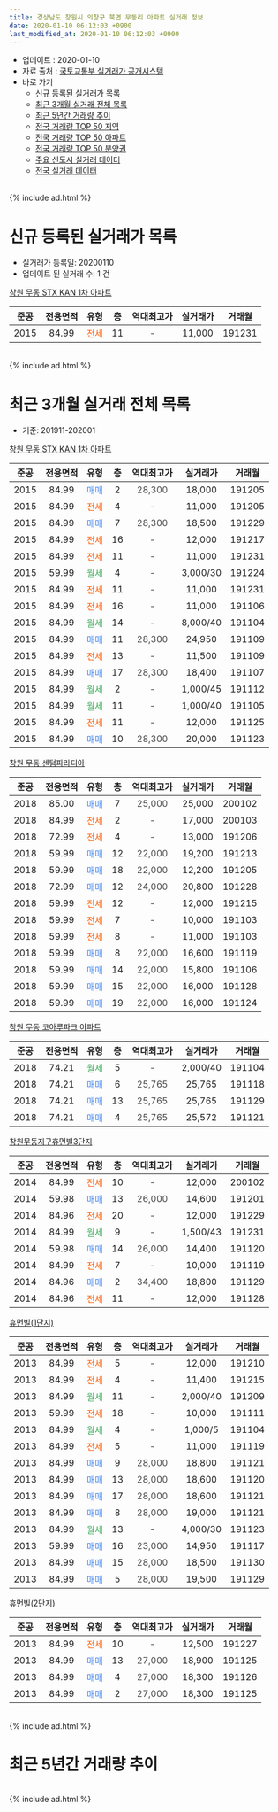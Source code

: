```yaml
---
title: 경상남도 창원시 의창구 북면 무동리 아파트 실거래 정보
date: 2020-01-10 06:12:03 +0900
last_modified_at: 2020-01-10 06:12:03 +0900
---
```


* 업데이트 : 2020-01-10
* 자료 출처 : [국토교통부 실거래가 공개시스템](http://rt.molit.go.kr)
* 바로 가기
    * [신규 등록된 실거래가 목록](#신규-등록된-실거래가-목록)
    * [최근 3개월 실거래 전체 목록](#최근-3개월-실거래-전체-목록)
    * [최근 5년간 거래량 추이](#최근-5년간-거래량-추이)
    * [전국 거래량 TOP 50 지역](https://inasie.github.io/apt-trade-info/최근-3개월-전국에서-가장-거래가-많이-발생한-지역)
    * [전국 거래량 TOP 50 아파트](https://inasie.github.io/apt-trade-info/최근-3개월-전국에서-가장-거래가-많이-발생한-아파트)
    * [전국 거래량 TOP 50 분양권](https://inasie.github.io/apt-trade-info/최근-3개월-전국에서-가장-거래가-많이-발생한-분양권)
    * [주요 신도시 실거래 데이터](https://inasie.github.io/apt-trade-info/주요-신도시)
    * [전국 실거래 데이터](https://inasie.github.io/apt-trade-info/전국)
<br>
{% include ad.html %}
<br>

# 신규 등록된 실거래가 목록
* 실거래가 등록일: 20200110
* 업데이트 된 실거래 수: 1 건


[창원 무동 STX KAN 1차 아파트](https://search.naver.com/search.naver?query=%EA%B2%BD%EC%83%81%EB%82%A8%EB%8F%84+%EC%B0%BD%EC%9B%90%EC%8B%9C+%EC%9D%98%EC%B0%BD%EA%B5%AC+%EB%B6%81%EB%A9%B4+%EB%AC%B4%EB%8F%99%EB%A6%AC+%EC%B0%BD%EC%9B%90+%EB%AC%B4%EB%8F%99+STX+KAN+1%EC%B0%A8+%EC%95%84%ED%8C%8C%ED%8A%B8)

|준공|전용면적|유형|층|역대최고가|실거래가|거래월|
|:---:|:---:|:---:|:---:|:---:|:---:|:---:|
|2015|84.99|<span style="color:#ff5a00">전세</span>|11|<span style="color:#444444">-</span>|11,000|191231|


<br>
{% include ad.html %}
<br>

# 최근 3개월 실거래 전체 목록
* 기준: 201911-202001


[창원 무동 STX KAN 1차 아파트](https://search.naver.com/search.naver?query=%EA%B2%BD%EC%83%81%EB%82%A8%EB%8F%84+%EC%B0%BD%EC%9B%90%EC%8B%9C+%EC%9D%98%EC%B0%BD%EA%B5%AC+%EB%B6%81%EB%A9%B4+%EB%AC%B4%EB%8F%99%EB%A6%AC+%EC%B0%BD%EC%9B%90+%EB%AC%B4%EB%8F%99+STX+KAN+1%EC%B0%A8+%EC%95%84%ED%8C%8C%ED%8A%B8)

|준공|전용면적|유형|층|역대최고가|실거래가|거래월|
|:---:|:---:|:---:|:---:|:---:|:---:|:---:|
|2015|84.99|<span style="color:#4285f3">매매</span>|2|<span style="color:#444444">28,300</span>|18,000|191205|
|2015|84.99|<span style="color:#ff5a00">전세</span>|4|<span style="color:#444444">-</span>|11,000|191205|
|2015|84.99|<span style="color:#4285f3">매매</span>|7|<span style="color:#444444">28,300</span>|18,500|191229|
|2015|84.99|<span style="color:#ff5a00">전세</span>|16|<span style="color:#444444">-</span>|12,000|191217|
|2015|84.99|<span style="color:#ff5a00">전세</span>|11|<span style="color:#444444">-</span>|11,000|191231|
|2015|59.99|<span style="color:#34a853">월세</span>|4|<span style="color:#444444">-</span>|3,000/30|191224|
|2015|84.99|<span style="color:#ff5a00">전세</span>|11|<span style="color:#444444">-</span>|11,000|191231|
|2015|84.99|<span style="color:#ff5a00">전세</span>|16|<span style="color:#444444">-</span>|11,000|191106|
|2015|84.99|<span style="color:#34a853">월세</span>|14|<span style="color:#444444">-</span>|8,000/40|191104|
|2015|84.99|<span style="color:#4285f3">매매</span>|11|<span style="color:#444444">28,300</span>|24,950|191109|
|2015|84.99|<span style="color:#ff5a00">전세</span>|13|<span style="color:#444444">-</span>|11,500|191109|
|2015|84.99|<span style="color:#4285f3">매매</span>|17|<span style="color:#444444">28,300</span>|18,400|191107|
|2015|84.99|<span style="color:#34a853">월세</span>|2|<span style="color:#444444">-</span>|1,000/45|191112|
|2015|84.99|<span style="color:#34a853">월세</span>|11|<span style="color:#444444">-</span>|1,000/40|191105|
|2015|84.99|<span style="color:#ff5a00">전세</span>|11|<span style="color:#444444">-</span>|12,000|191125|
|2015|84.99|<span style="color:#4285f3">매매</span>|10|<span style="color:#444444">28,300</span>|20,000|191123|

[창원 무동 센텀파라디아](https://search.naver.com/search.naver?query=%EA%B2%BD%EC%83%81%EB%82%A8%EB%8F%84+%EC%B0%BD%EC%9B%90%EC%8B%9C+%EC%9D%98%EC%B0%BD%EA%B5%AC+%EB%B6%81%EB%A9%B4+%EB%AC%B4%EB%8F%99%EB%A6%AC+%EC%B0%BD%EC%9B%90+%EB%AC%B4%EB%8F%99+%EC%84%BC%ED%85%80%ED%8C%8C%EB%9D%BC%EB%94%94%EC%95%84)

|준공|전용면적|유형|층|역대최고가|실거래가|거래월|
|:---:|:---:|:---:|:---:|:---:|:---:|:---:|
|2018|85.00|<span style="color:#4285f3">매매</span>|7|<span style="color:#444444">25,000</span>|25,000|200102|
|2018|84.99|<span style="color:#ff5a00">전세</span>|2|<span style="color:#444444">-</span>|17,000|200103|
|2018|72.99|<span style="color:#ff5a00">전세</span>|4|<span style="color:#444444">-</span>|13,000|191206|
|2018|59.99|<span style="color:#4285f3">매매</span>|12|<span style="color:#444444">22,000</span>|19,200|191213|
|2018|59.99|<span style="color:#4285f3">매매</span>|18|<span style="color:#444444">22,000</span>|12,200|191205|
|2018|72.99|<span style="color:#4285f3">매매</span>|12|<span style="color:#444444">24,000</span>|20,800|191228|
|2018|59.99|<span style="color:#ff5a00">전세</span>|12|<span style="color:#444444">-</span>|12,000|191215|
|2018|59.99|<span style="color:#ff5a00">전세</span>|7|<span style="color:#444444">-</span>|10,000|191103|
|2018|59.99|<span style="color:#ff5a00">전세</span>|8|<span style="color:#444444">-</span>|11,000|191103|
|2018|59.99|<span style="color:#4285f3">매매</span>|8|<span style="color:#444444">22,000</span>|16,600|191119|
|2018|59.99|<span style="color:#4285f3">매매</span>|14|<span style="color:#444444">22,000</span>|15,800|191106|
|2018|59.99|<span style="color:#4285f3">매매</span>|15|<span style="color:#444444">22,000</span>|16,000|191128|
|2018|59.99|<span style="color:#4285f3">매매</span>|19|<span style="color:#444444">22,000</span>|16,000|191124|

[창원 무동 코아루파크 아파트](https://search.naver.com/search.naver?query=%EA%B2%BD%EC%83%81%EB%82%A8%EB%8F%84+%EC%B0%BD%EC%9B%90%EC%8B%9C+%EC%9D%98%EC%B0%BD%EA%B5%AC+%EB%B6%81%EB%A9%B4+%EB%AC%B4%EB%8F%99%EB%A6%AC+%EC%B0%BD%EC%9B%90+%EB%AC%B4%EB%8F%99+%EC%BD%94%EC%95%84%EB%A3%A8%ED%8C%8C%ED%81%AC+%EC%95%84%ED%8C%8C%ED%8A%B8)

|준공|전용면적|유형|층|역대최고가|실거래가|거래월|
|:---:|:---:|:---:|:---:|:---:|:---:|:---:|
|2018|74.21|<span style="color:#34a853">월세</span>|5|<span style="color:#444444">-</span>|2,000/40|191104|
|2018|74.21|<span style="color:#4285f3">매매</span>|6|<span style="color:#444444">25,765</span>|25,765|191118|
|2018|74.21|<span style="color:#4285f3">매매</span>|13|<span style="color:#444444">25,765</span>|25,765|191129|
|2018|74.21|<span style="color:#4285f3">매매</span>|4|<span style="color:#444444">25,765</span>|25,572|191121|

[창원무동지구휴먼빌3단지](https://search.naver.com/search.naver?query=%EA%B2%BD%EC%83%81%EB%82%A8%EB%8F%84+%EC%B0%BD%EC%9B%90%EC%8B%9C+%EC%9D%98%EC%B0%BD%EA%B5%AC+%EB%B6%81%EB%A9%B4+%EB%AC%B4%EB%8F%99%EB%A6%AC+%EC%B0%BD%EC%9B%90%EB%AC%B4%EB%8F%99%EC%A7%80%EA%B5%AC%ED%9C%B4%EB%A8%BC%EB%B9%8C3%EB%8B%A8%EC%A7%80)

|준공|전용면적|유형|층|역대최고가|실거래가|거래월|
|:---:|:---:|:---:|:---:|:---:|:---:|:---:|
|2014|84.99|<span style="color:#ff5a00">전세</span>|10|<span style="color:#444444">-</span>|12,000|200102|
|2014|59.98|<span style="color:#4285f3">매매</span>|13|<span style="color:#444444">26,000</span>|14,600|191201|
|2014|84.96|<span style="color:#ff5a00">전세</span>|20|<span style="color:#444444">-</span>|12,000|191229|
|2014|84.99|<span style="color:#34a853">월세</span>|9|<span style="color:#444444">-</span>|1,500/43|191231|
|2014|59.98|<span style="color:#4285f3">매매</span>|14|<span style="color:#444444">26,000</span>|14,400|191120|
|2014|84.99|<span style="color:#ff5a00">전세</span>|7|<span style="color:#444444">-</span>|10,000|191119|
|2014|84.96|<span style="color:#4285f3">매매</span>|2|<span style="color:#444444">34,400</span>|18,800|191129|
|2014|84.96|<span style="color:#ff5a00">전세</span>|11|<span style="color:#444444">-</span>|12,000|191128|


<script async src="//pagead2.googlesyndication.com/pagead/js/adsbygoogle.js"></script>
<!-- 기본 -->
<ins class="adsbygoogle"
     style="display:block"
     data-ad-client="ca-pub-2446590836940007"
     data-ad-slot="1659523306"
     data-ad-format="auto"
     data-full-width-responsive="true"></ins>
<script>
(adsbygoogle = window.adsbygoogle || []).push({});
</script>


[휴먼빌(1단지)](https://search.naver.com/search.naver?query=%EA%B2%BD%EC%83%81%EB%82%A8%EB%8F%84+%EC%B0%BD%EC%9B%90%EC%8B%9C+%EC%9D%98%EC%B0%BD%EA%B5%AC+%EB%B6%81%EB%A9%B4+%EB%AC%B4%EB%8F%99%EB%A6%AC+%ED%9C%B4%EB%A8%BC%EB%B9%8C%281%EB%8B%A8%EC%A7%80%29)

|준공|전용면적|유형|층|역대최고가|실거래가|거래월|
|:---:|:---:|:---:|:---:|:---:|:---:|:---:|
|2013|84.99|<span style="color:#ff5a00">전세</span>|5|<span style="color:#444444">-</span>|12,000|191210|
|2013|84.99|<span style="color:#ff5a00">전세</span>|4|<span style="color:#444444">-</span>|11,400|191215|
|2013|84.99|<span style="color:#34a853">월세</span>|11|<span style="color:#444444">-</span>|2,000/40|191209|
|2013|59.99|<span style="color:#ff5a00">전세</span>|18|<span style="color:#444444">-</span>|10,000|191111|
|2013|84.99|<span style="color:#34a853">월세</span>|4|<span style="color:#444444">-</span>|1,000/5|191104|
|2013|84.99|<span style="color:#ff5a00">전세</span>|5|<span style="color:#444444">-</span>|11,000|191119|
|2013|84.99|<span style="color:#4285f3">매매</span>|9|<span style="color:#444444">28,000</span>|18,800|191121|
|2013|84.99|<span style="color:#4285f3">매매</span>|13|<span style="color:#444444">28,000</span>|18,600|191120|
|2013|84.99|<span style="color:#4285f3">매매</span>|17|<span style="color:#444444">28,000</span>|18,600|191121|
|2013|84.99|<span style="color:#4285f3">매매</span>|8|<span style="color:#444444">28,000</span>|19,000|191121|
|2013|84.99|<span style="color:#34a853">월세</span>|13|<span style="color:#444444">-</span>|4,000/30|191123|
|2013|59.99|<span style="color:#4285f3">매매</span>|16|<span style="color:#444444">23,000</span>|14,950|191117|
|2013|84.99|<span style="color:#4285f3">매매</span>|15|<span style="color:#444444">28,000</span>|18,500|191130|
|2013|84.99|<span style="color:#4285f3">매매</span>|5|<span style="color:#444444">28,000</span>|19,500|191129|

[휴먼빌(2단지)](https://search.naver.com/search.naver?query=%EA%B2%BD%EC%83%81%EB%82%A8%EB%8F%84+%EC%B0%BD%EC%9B%90%EC%8B%9C+%EC%9D%98%EC%B0%BD%EA%B5%AC+%EB%B6%81%EB%A9%B4+%EB%AC%B4%EB%8F%99%EB%A6%AC+%ED%9C%B4%EB%A8%BC%EB%B9%8C%282%EB%8B%A8%EC%A7%80%29)

|준공|전용면적|유형|층|역대최고가|실거래가|거래월|
|:---:|:---:|:---:|:---:|:---:|:---:|:---:|
|2013|84.99|<span style="color:#ff5a00">전세</span>|10|<span style="color:#444444">-</span>|12,500|191227|
|2013|84.99|<span style="color:#4285f3">매매</span>|13|<span style="color:#444444">27,000</span>|18,900|191125|
|2013|84.99|<span style="color:#4285f3">매매</span>|4|<span style="color:#444444">27,000</span>|18,300|191126|
|2013|84.99|<span style="color:#4285f3">매매</span>|2|<span style="color:#444444">27,000</span>|18,300|191125|


<br>
{% include ad.html %}
<br>

# 최근 5년간 거래량 추이


<div style="width:100%;">
    <canvas id="deal_progress" height="200"></canvas>
</div>

<script>
new Chart(document.getElementById("deal_progress"), {
    type: 'line',
    data: {
        labels: ['201501','201502','201503','201504','201505','201506','201507','201508','201509','201510','201511','201512','201601','201602','201603','201604','201605','201606','201607','201608','201609','201610','201611','201612','201701','201702','201703','201704','201705','201706','201707','201708','201709','201710','201711','201712','201801','201802','201803','201804','201805','201806','201807','201808','201809','201810','201811','201812','201901','201902','201903','201904','201905','201906','201907','201908','201909','201910','201911','201912','202001'],
        datasets: [{
            label: '매매',
            pointRadius: 1,
            data: [1, 6, 13, 13, 18, 21, 21, 16, 10, 15, 10, 8, 2, 4, 2, 4, 3, 2, 4, 2, 5, 2, 3, 1, 6, 6, 3, 1, 2, 6, 5, 4, 6, 4, 5, 1, 3, 8, 3, 5, 4, 7, 9, 4, 6, 6, 0, 4, 6, 5, 3, 14, 10, 2, 9, 7, 6, 2, 22, 6, 1],
            borderColor: "rgba(255, 201, 14, 1)",
            backgroundColor: "rgba(255, 201, 14, 0.5)",
            fill: false,
            lineTension: 0
        },{
            label: '전월세',
            pointRadius: 1,
            data: [28, 35, 54, 39, 11, 23, 24, 16, 14, 16, 7, 5, 8, 12, 8, 9, 7, 5, 6, 8, 10, 6, 17, 11, 10, 17, 19, 17, 18, 17, 15, 18, 22, 14, 12, 21, 23, 17, 50, 84, 76, 39, 37, 28, 32, 26, 24, 37, 35, 28, 29, 18, 18, 15, 18, 15, 11, 15, 15, 13, 2],
            borderColor: "rgba(0, 141, 185, 1)",
            backgroundColor: "rgba(0, 141, 185, 0.5)",
            fill: false,
            lineTension: 0
        }
        ]
    },
    options: {
        responsive: true,
        title: {
            display: false
        },
        tooltips: {
            mode: 'index',
            intersect: false
        },
        hover: {
            mode: 'nearest',
            intersect: true
        },
        scales: {
            xAxes: [{
                display: true,
                scaleLabel: {
                    display: true,
                    labelString: '년/월'
                }
            }],
            yAxes: [{
                display: true,
                ticks: {
                    suggestedMin: 0,
                },
                scaleLabel: {
                    display: true,
                    labelString: '실거래 수'
                }
            }]
        }
    }
});

</script>


<br>
{% include ad.html %}
<br>

